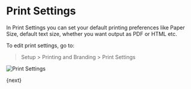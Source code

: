 <!-- add-breadcrumbs -->
# Print Settings

In Print Settings you can set your default printing preferences like Paper Size, default text size, whether you want output as PDF or HTML etc.

To edit print settings, go to:

> Setup > Printing and Branding > Print Settings

<img class="screenshot" alt="Print Settings" src="{{docs_base_url}}/assets/img/setup/print/print-settings.png">

{next}
